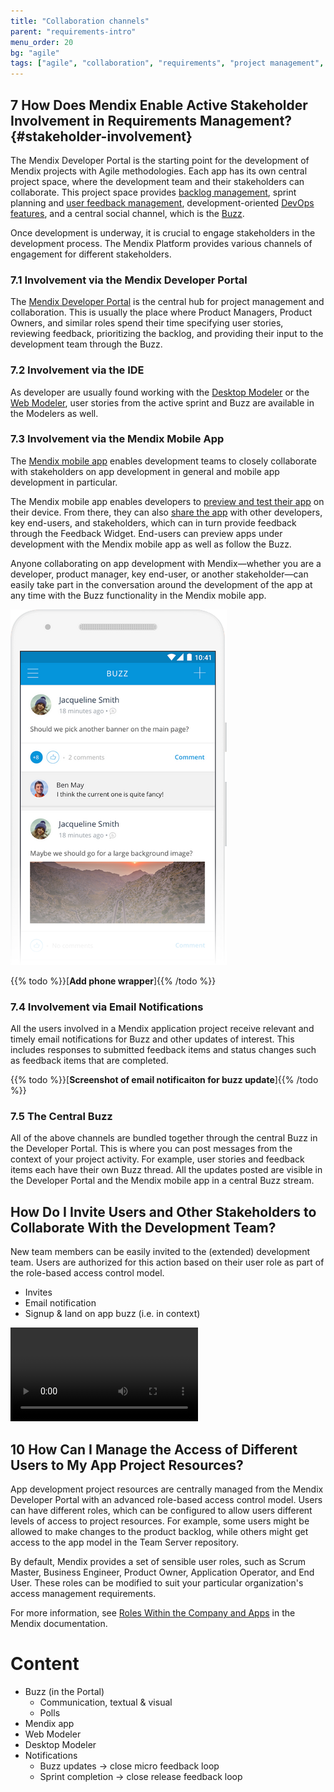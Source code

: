 ```yaml
---
title: "Collaboration channels"
parent: "requirements-intro"
menu_order: 20
bg: "agile"
tags: ["agile", "collaboration", "requirements", "project management", "feedback", "dashboard", "traceability"]
---
```


## 7 How Does Mendix Enable Active Stakeholder Involvement in Requirements Management? {#stakeholder-involvement}

The Mendix Developer Portal is the starting point for the development of Mendix projects with Agile methodologies. Each app has its own central project space, where the development team and their stakeholders can collaborate. This project space provides [backlog management](requirements-management#requirements-management), sprint planning and [user feedback management](feedback-management#feedback-management), development-oriented [DevOps features](devops-overview), and a central social channel, which is the [Buzz](https://docs.mendix.com/developerportal/).

Once development is underway, it is crucial to engage stakeholders in the development process. The Mendix Platform provides various channels of engagement for different stakeholders.

### 7.1 Involvement via the Mendix Developer Portal

The [Mendix Developer Portal](https://docs.mendix.com/developerportal/) is the central hub for project management and collaboration. This is usually the place where Product Managers, Product Owners, and similar roles spend their time specifying user stories, reviewing feedback, prioritizing the backlog, and providing their input to the development team through the Buzz.

### 7.2 Involvement via the IDE

As developer are usually found working with the [Desktop Modeler](app-development#desktop-modeler) or the [Web Modeler](app-development#web-modeler), user stories from the active sprint and Buzz are available in the Modelers as well.

### 7.3 Involvement via the Mendix Mobile App

The [Mendix mobile app](https://docs.mendix.com/refguide/getting-the-mendix-app) enables development teams to closely collaborate with stakeholders on app development in general and mobile app development in particular.

The Mendix mobile app enables developers to [preview and test their app](../app-capabilities/mobile-apps#mxapp-preview) on their device. From there, they can also [share the app](../app-capabilities/mobile-apps#mxapp-share) with other developers, key end-users, and stakeholders, which can in turn provide feedback through the Feedback Widget. End-users can preview apps under development with the Mendix mobile app  as well as follow the Buzz.

Anyone collaborating on app development with Mendix—whether you are a developer, product manager, key end-user, or another stakeholder—can easily take part in the conversation around the development of the app at any time with the Buzz functionality in the Mendix mobile app.

![](attachments/agile/buzz-mobile.png)

{{% todo %}}[**Add  phone wrapper**]{{% /todo %}}

### 7.4 Involvement via Email Notifications

All the users involved in a Mendix application project receive relevant and timely email notifications for Buzz and other updates of interest. This includes responses to submitted feedback items and status changes such as feedback items that are completed.

{{% todo %}}[**Screenshot of email notificaiton for buzz update**]{{% /todo %}}

### 7.5 The Central Buzz

All of the above channels are bundled together through the central Buzz in the Developer Portal. This is where you can post messages from the context of your project activity. For example, user stories and feedback items each have their own Buzz thread. All the updates posted are visible in the Developer Portal and the Mendix mobile app in a central Buzz stream.

## How Do I Invite Users and Other Stakeholders to Collaborate With the Development Team?

New team members can be easily invited to the (extended) development team. Users are authorized for this action based on their user role as part of the role-based access control model.

* Invites
* Email notification
* Signup & land on app buzz (i.e. in context)

<video controls src="attachments/agile/DO_InviteUserToProject-1.mp4">Inviting a user to your app team</video>

## 10 How Can I Manage the Access of Different Users to My App Project Resources?

App development project resources are centrally managed from the Mendix Developer Portal with an advanced role-based access control model. Users can have different roles, which can be configured to allow users different levels of access to project resources. For example, some users might be allowed to make changes to the product backlog, while others might get access to the app model in the Team Server repository.

By default, Mendix provides a set of sensible user roles, such as Scrum Master, Business Engineer, Product Owner, Application Operator, and End User. These roles can be modified to suit your particular organization's access management requirements.

For more information, see [Roles Within the Company and Apps](https://docs.mendix.com/developerportal/general/roles) in the Mendix documentation.


# Content
* Buzz (in the Portal)
  * Communication, textual & visual
  * Polls
* Mendix app
* Web Modeler
* Desktop Modeler
* Notifications
  * Buzz updates → close micro feedback loop
  * Sprint completion → close release feedback loop
